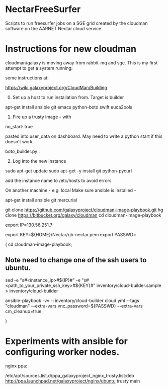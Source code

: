 NectarFreeSurfer
================

Scripts to run freesurfer jobs on a SGE grid created by the cloudman
software on the AARNET Nectar cloud service.


Instructions for new cloudman
=============================

cloudman/galaxy is moving away from rabbit-mq and sge. This is my first attempt
to get a system running:

some instructions at:

https://wiki.galaxyproject.org/CloudMan/Building

0) Set up a host to run installation from. Target is builder

apt-get install ansible git emacs python-boto swift euca2ools

1) Fire up a trusty image - with 

no_start: true

pasted into user_data on dashboard. May need to write a python start if
this doesn't work.

boto_builder.py .

2) Log into the new instance

sudo apt-get update
sudo apt-get -y install git python-pycurl

add the instance name to /etc/hosts to avoid errors

On another machine - e.g. local
Make sure ansible is installed - 

apt-get install ansible git mercurial

git clone https://github.com/galaxyproject/cloudman-image-playbook.git
hg clone https://bitbucket.org/galaxy/cloudman
cd cloudman-image-playbook

export IP=130.56.251.7


export KEY=${HOME}/Nectar/rjb-nectar.pem
export PASSWD=

(
cd cloudman-image-playbook;
## Note need to change one of the ssh users to ubuntu.
sed -e "s#<instance_ip>#${IP}#" -e "s#<path_to_your_private_ssh_key>#${KEY}#" inventory/cloud-builder.sample > inventory/cloud-builder

ansible-playbook -vv -i inventory/cloud-builder cloud.yml --tags "cloudman" --extra-vars vnc_password=${PASSWD} --extra-vars cm_cleanup=true 

)

Experiments with ansible for configuring worker nodes.
=====================================================

nginx ppa:

/etc/apt/sources.list.d/ppa_galaxyproject_nginx_trusty.list:deb http://ppa.launchpad.net/galaxyproject/nginx/ubuntu trusty main